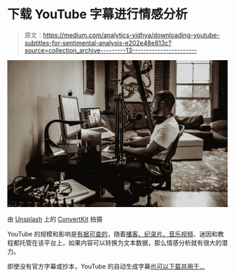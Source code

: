 # 下载 YouTube 字幕进行情感分析

> 原文：<https://medium.com/analytics-vidhya/downloading-youtube-subtitles-for-sentimental-analysis-e202e48e813c?source=collection_archive---------13----------------------->

![](img/0f46b604883b76dd41b6c5063b365cf9.png)

由 [Unsplash](https://unsplash.com/s/photos/podcasts?utm_source=unsplash&utm_medium=referral&utm_content=creditCopyText) 上的 [ConvertKit](https://unsplash.com/@convertkit?utm_source=unsplash&utm_medium=referral&utm_content=creditCopyText) 拍摄

YouTube 的规模和影响是[有据可查的](https://www.oberlo.com/blog/youtube-statistics)，随着[播客、纪录片、音乐视频](https://www.theverge.com/2019/9/9/20801873/youtube-podcast-creators-h3-joe-rogan-ethan-klein-hila-david-dobrik-views#:~:text=Despite%20being%20a%20video%2Dfocused,and%20Spotify%20(23%20percent).)、迷因和教程都托管在该平台上，如果内容可以转换为文本数据，那么情感分析就有很大的潜力。

即使没有官方字幕或抄本，YouTube 的自动生成字幕[也可以下载并用于…](https://support.google.com/youtube/answer/6373554?hl=en-GB)